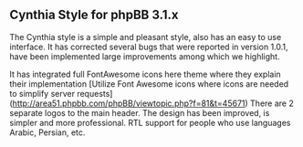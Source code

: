 ## Cynthia Style for phpBB 3.1.x

The Cynthia style is a simple and pleasant style, also has an easy to use interface.
It has corrected several bugs that were reported in version 1.0.1, have been implemented large improvements among which we highlight.

It has integrated full FontAwesome icons here theme where they explain their implementation [Utilize Font Awesome icons where icons are needed to simplify server requests] (http://area51.phpbb.com/phpBB/viewtopic.php?f=81&t=45671)
There are 2 separate logos to the main header.
The design has been improved, is simpler and more professional.
RTL support for people who use languages Arabic, Persian, etc.
